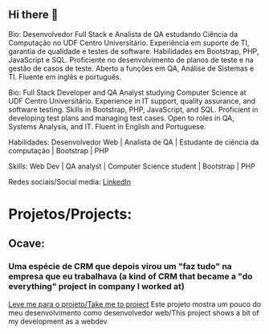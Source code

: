 ## Hi there 👋

<!--
**imponateado/imponateado** is a ✨ _special_ ✨ repository because its `README.md` (this file) appears on your GitHub profile.

Here are some ideas to get you started:

- 🔭 I’m currently working on ...
- 🌱 I’m currently learning ...
- 👯 I’m looking to collaborate on ...
- 🤔 I’m looking for help with ...
- 💬 Ask me about ...
- 📫 How to reach me: ...
- 😄 Pronouns: ...
- ⚡ Fun fact: ...
-->
Bio: Desenvolvedor Full Stack e Analista de QA estudando Ciência da Computação no UDF Centro Universitário. Experiência em suporte de TI, garantia de qualidade e testes de software. Habilidades em Bootstrap, PHP, JavaScript e SQL. Proficiente no desenvolvimento de planos de teste e na gestão de casos de teste. Aberto a funções em QA, Análise de Sistemas e TI. Fluente em inglês e português.

Bio: Full Stack Developer and QA Analyst studying Computer Science at UDF Centro Universitário. Experience in IT support, quality assurance, and software testing. Skills in Bootstrap, PHP, JavaScript, and SQL. Proficient in developing test plans and managing test cases. Open to roles in QA, Systems Analysis, and IT. Fluent in English and Portuguese.

Habilidades: Desenvolvedor Web | Analista de QA | Estudante de ciência da computação | Bootstrap | PHP

Skills: Web Dev | QA analyst | Computer Science student | Bootstrap | PHP

Redes sociais/Social media: [LinkedIn](https://linkedin.com/in/leoteodoro0)

# Projetos/Projects:
## Ocave:
### Uma espécie de CRM que depois virou um "faz tudo" na empresa que eu trabalhava (a kind of CRM that became a "do everything" project in company I worked at)

<a href="http://152.70.218.5:1234/ocave/index.php" target="_blank">Leve me para o projeto/Take me to project</a> Este projeto mostra um pouco do meu desenvolvimento como desenvolvedor web/This project shows a bit of my development as a webdev
